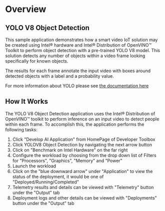 # Overview 
## YOLO V8 Object Detection 

This sample application demonstrates how a smart video IoT solution may be created using Intel® hardware and Intel® Distribution of OpenVINO™ Toolkit to perform object detection with a pre-trained YOLO V8 model. This solution detects any number of objects within a video frame looking specifically for known objects.

The results for each frame annotate the input video with boxes around detected objects with a label and a probability value.

For more information about YOLO please see [the documentation here]([https://pjreddie.com/darknet/yolo/](https://github.com/ultralytics/ultralytics))

## How It Works

The YOLO V8 Object Detection application uses the Intel® Distribution of OpenVINO™ toolkit to perform inference on an input video to detect people within each frame. To accomplish this, the application performs the following tasks:

1) Click "Develop AI Application" from HomePage of Developer Toolbox
2) Click YOLOV8 Object Detection by navigating the next arrow button 
3) Click on "Benchmark on Intel Hardware" on the far right 
4) Configure the workload by choosing from the drop down list of Filters for "Processors", "Graphics", "Memory" and "Power"
5) Launch the workload
6) Click on the "blue downward arrow" under "Application" to view the status of the deployment, it would be one of "Deployed/Running/Completed"
7) Telemetry results and details can be viewed with "Telemetry" button under the "Output" tab
8) Deployment logs and other details  can be viewed with "Deployments" button under the "Output" tab 